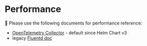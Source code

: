 # Performance

:construction: Please use the following documents for performance reference:

- [OpenTelemetry Collector][otc-performance] - default since Helm Chart v3
- legacy [Fluentd doc](/docs/fluent/performance.md)

[otc-performance]: https://github.com/SumoLogic/sumologic-otel-collector/blob/main/docs/performance.md

